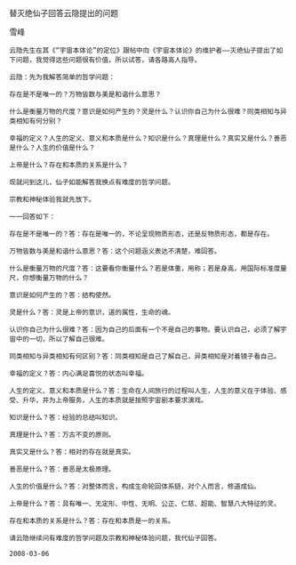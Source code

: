 替灭绝仙子回答云隐提出的问题

雪峰


    云隐先生在其《“宇宙本体论”的定位》跟帖中向《宇宙本体论》的维护者——灭绝仙子提出了如下问题，我觉得这些问题很有价值，所以试答，请各路高人指导。

    云隐：先为我解答简单的哲学问题：

    存在是不是唯一的？万物皆数与美是和谐什么意思？

    什么是衡量万物的尺度？意识是如何产生的？灵是什么？认识你自己为什么很难？同类相知与异类相知有何分别？

    幸福的定义？人生的定义、意义和本质是什么？知识是什么？真理是什么？真实又是什么？善恶是什么？人生的价值是什么？

    上帝是什么？存在和本质的关系是什么？

    现就问到这儿，仙子如能解答我换点有难度的哲学问题。

    宗教和神秘体验我就先放下。

    一一回答如下：

    存在是不是唯一的？答：存在是唯一的，不论呈现物质形态，还是反物质形态，都是存在。

    万物皆数与美是和谐什么意思？答：这个问题涵义表达不清楚，难回答。

    什么是衡量万物的尺度？答：这要看你衡量什么？若是体重，用称；若是身高，用国际标准度量尺，你想衡量万物的什么？

    意识是如何产生的？答：结构使然。

    灵是什么？答：灵是上帝的意识，道的属性，生命的魂。

    认识你自己为什么很难？答：因为自己的后面有一个不是自己的事物。要认识自己，必须了解宇宙中的一切，所以了解自己很难。

    同类相知与异类相知有何区别？答：同类相知是自己了解自己，异类相知是对着镜子看自己。

    幸福的定义？答：内心满足喜悦的状态叫幸福。

    人生的定义、意义和本质是什么？答：生命在人间旅行的过程叫人生，人生的意义在于体验、感受、升华，并为上帝服务，人生的本质就是按照宇宙剧本要求演戏。

    知识是什么？答：经验的总结叫知识。

    真理是什么？答：万古不变的原则。

    真实又是什么？答：相对的存在就是真实。

    善恶是什么？答：善恶是太极原理。

    人生的价值是什么？答：对整体而言，构成生命轮回体系链，对个人而言，修道成仙。

    上帝是什么？答：具有唯一、无定形、中性、无明、公正、仁慈、超能、智慧八大特征的灵。

    存在和本质的关系是什么？答：存在和本质是一的关系。

    请云隐继续问有难度的哲学问题及宗教和神秘体验问题，我代仙子回答。

    2008-03-06



